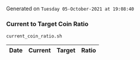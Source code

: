 Generated on `Tuesday 05-October-2021 at 19:08:40`

### Current to Target Coin Ratio
`current_coin_ratio.sh`

Date|Current|Target|Ratio
---|---|---|---
